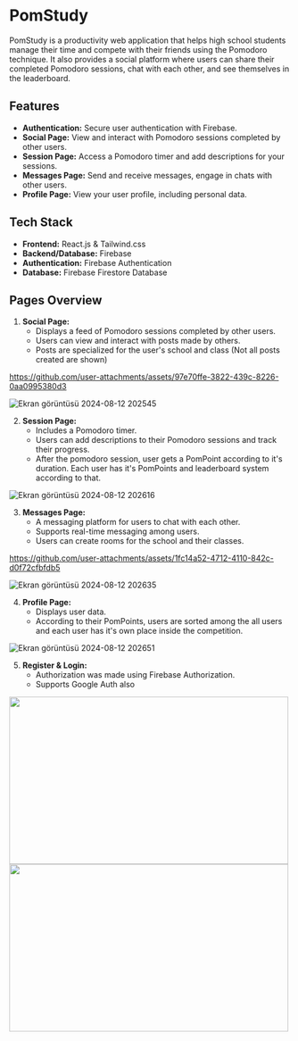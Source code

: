 
# PomStudy

PomStudy is a productivity web application that helps high school students manage their time and compete with their friends using the Pomodoro technique. It also provides a social platform where users can share their completed Pomodoro sessions, chat with each other, and see themselves in the leaderboard.

## Features

- **Authentication:** Secure user authentication with Firebase.
- **Social Page:** View and interact with Pomodoro sessions completed by other users.
- **Session Page:** Access a Pomodoro timer and add descriptions for your sessions.
- **Messages Page:** Send and receive messages, engage in chats with other users.
- **Profile Page:** View your user profile, including personal data.

## Tech Stack

- **Frontend:** React.js & Tailwind.css
- **Backend/Database:** Firebase
- **Authentication:** Firebase Authentication
- **Database:** Firebase Firestore Database

## Pages Overview

1. **Social Page:**
   - Displays a feed of Pomodoro sessions completed by other users.
   - Users can view and interact with posts made by others.
   - Posts are specialized for the user's school and class (Not all posts created are shown)

https://github.com/user-attachments/assets/97e70ffe-3822-439c-8226-0aa0995380d3

![Ekran görüntüsü 2024-08-12 202545](https://github.com/user-attachments/assets/defa46d2-8118-4754-9d5e-154ca4423eb8)


2. **Session Page:**
   - Includes a Pomodoro timer.
   - Users can add descriptions to their Pomodoro sessions and track their progress.
   - After the pomodoro session, user gets a PomPoint according to it's duration. Each user has it's PomPoints and leaderboard system according to that.
     
![Ekran görüntüsü 2024-08-12 202616](https://github.com/user-attachments/assets/926cd894-1427-4704-ba59-db593809b9ce)

3. **Messages Page:**
   - A messaging platform for users to chat with each other.
   - Supports real-time messaging among users.
   - Users can create rooms for the school and their classes.

https://github.com/user-attachments/assets/1fc14a52-4712-4110-842c-d0f72cfbfdb5


![Ekran görüntüsü 2024-08-12 202635](https://github.com/user-attachments/assets/eeec0a27-2e66-42c3-8fa8-6f783edb8db1)

4. **Profile Page:**
   - Displays user data.
   - According to their PomPoints, users are sorted among the all users and each user has it's own place inside the competition.
   
![Ekran görüntüsü 2024-08-12 202651](https://github.com/user-attachments/assets/ad6d5ed7-4916-4447-bb48-556bb56d9049)

5. **Register & Login:**
   - Authorization was made using Firebase Authorization.
   - Supports Google Auth also

<img src="https://github.com/user-attachments/assets/4c6324c7-371a-43af-aa25-0c7440c5ec95" width="500" height="300" />
<img src="https://github.com/user-attachments/assets/5a905862-dd78-446a-866b-590a75b29157" width="500" height="300" />
